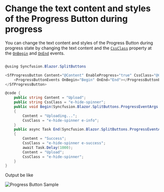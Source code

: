 # Change the text content and styles of the Progress Button during progress

You can change the text content and styles of the Progress Button during progress state by changing the text content and the [`CssClass`](https://help.syncfusion.com/cr/blazor/Syncfusion.Blazor.SplitButtons.SfProgressButton.html#Syncfusion_Blazor_SplitButtons_SfProgressButton_CssClass) property at
the [`OnBegin`](https://help.syncfusion.com/cr/blazor/Syncfusion.Blazor.SplitButtons.ProgressButtonEvents.html#Syncfusion_Blazor_SplitButtons_ProgressButtonEvents_OnBegin) and [`OnEnd`](https://help.syncfusion.com/cr/blazor/Syncfusion.Blazor.SplitButtons.ProgressButtonEvents.html#Syncfusion_Blazor_SplitButtons_ProgressButtonEvents_OnEnd) events.

```csharp

@using Syncfusion.Blazor.SplitButtons

<SfProgressButton Content="@Content" EnableProgress="true" CssClass="@CssClass" Duration="4000">
    <ProgressButtonEvents OnBegin="Begin" OnEnd="End"></ProgressButtonEvents>
</SfProgressButton>

@code {
    public string Content = "Upload";
    public string CssClass = "e-hide-spinner";
    public void Begin(Syncfusion.Blazor.SplitButtons.ProgressEventArgs args)
    {
        Content = "Uploading...";
        CssClass = "e-hide-spinner e-info";
    }
    public async Task End(Syncfusion.Blazor.SplitButtons.ProgressEventArgs args)
    {
        Content = "Success";
        CssClass = "e-hide-spinner e-success";
        await Task.Delay(1000);
        Content = "Upload";
        CssClass = "e-hide-spinner";
    }
}

```

Output be like

![Progress Button Sample](./../images/pb-text.png)